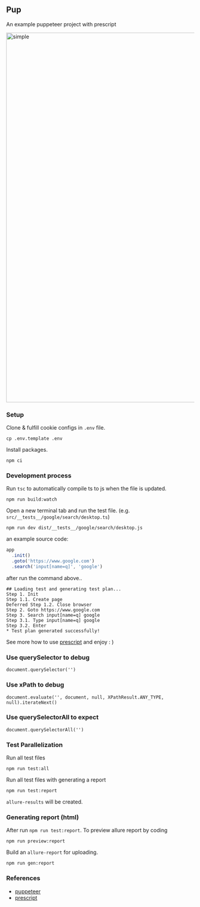 ## Pup

An example puppeteer project with prescript

<img width="990" alt="simple" src="https://user-images.githubusercontent.com/9087409/54936625-6feb0b00-4f55-11e9-8185-dc707eeab7a3.png">

### Setup
Clone & fulfill cookie configs in `.env` file.
```
cp .env.template .env
```
Install packages.
```
npm ci
```

### Development process
Run `tsc` to automatically compile ts to js when the file is updated.
```
npm run build:watch
```
Open a new terminal tab and run the test file. (e.g. `src/__tests__/google/search/desktop.ts`)
```
npm run dev dist/__tests__/google/search/desktop.js
```
an example source code:
```ts
app
  .init()
  .goto('https://www.google.com')
  .search('input[name=q]', 'google')
```
after run the command above..
```
## Loading test and generating test plan...
Step 1. Init
Step 1.1. Create page
Deferred Step 1.2. Close browser
Step 2. Goto https://www.google.com
Step 3. Search input[name=q] google
Step 3.1. Type input[name=q] google
Step 3.2. Enter
* Test plan generated successfully!
```
See more how to use [prescript](https://prescript.netlify.com) and enjoy : )

### Use querySelector to debug
```
document.querySelector('')
```

### Use xPath to debug
```
document.evaluate('', document, null, XPathResult.ANY_TYPE, null).iterateNext()
```

### Use querySelectorAll to expect
```
document.querySelectorAll('')
```

### Test Parallelization

Run all test files

```
npm run test:all
```

Run all test files with generating a report

```
npm run test:report
```

`allure-results` will be created.

### Generating report (html)

After run `npm run test:report`. To preview allure report by coding
```
npm run preview:report
```

Build an `allure-report` for uploading.

```
npm run gen:report
```

### References
- [puppeteer](https://pptr.dev)
- [prescript](https://prescript.netlify.com)
